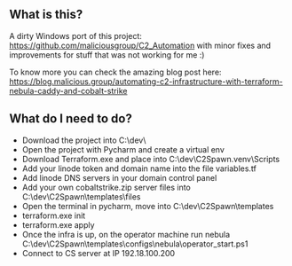 ## What is this?

A dirty Windows port of this project: https://github.com/maliciousgroup/C2_Automation with minor fixes and improvements for stuff that was not working for me :)

To know more you can check the amazing blog post here: https://blog.malicious.group/automating-c2-infrastructure-with-terraform-nebula-caddy-and-cobalt-strike

## What do I need to do?
- Download the project into C:\dev\
- Open the project with Pycharm and create a virtual env
- Download Terraform.exe and place into C:\dev\C2Spawn\.venv\Scripts
- Add your linode token and domain name into the file variables.tf
- Add linode DNS servers in your domain control panel
- Add your own cobaltstrike.zip server files into C:\dev\C2Spawn\templates\files
- Open the terminal in pycharm, move into C:\dev\C2Spawn\templates
- terraform.exe init
- terraform.exe apply
- Once the infra is up, on the operator machine run nebula C:\dev\C2Spawn\templates\configs\nebula\operator_start.ps1
- Connect to CS server at IP 192.18.100.200
